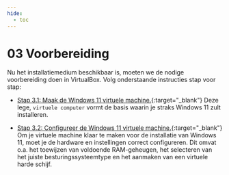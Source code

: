 ```yaml
---
hide:
  - toc
---
```


# 03 Voorbereiding

Nu het installatiemedium beschikbaar is, moeten we de nodige voorbereiding doen in VirtualBox. Volg onderstaande instructies stap voor stap:

- [Stap 3.1: Maak de Windows 11 virtuele machine.](../../howtos/maak-windows11-vm-virtualbox/index.md){:target="_blank"} 
Deze lege, `virtuele computer` vormt de basis waarin je straks Windows 11 zult installeren.

- [Stap 3.2: Configureer de Windows 11 virtuele machine.](../../howtos/configureer-windows11-vm-virtualbox/index.md){:target="_blank"}
Om je virtuele machine klaar te maken voor de installatie van Windows 11, moet je de hardware en instellingen correct configureren. Dit omvat o.a. het toewijzen van voldoende RAM-geheugen, het selecteren van het juiste besturingssysteemtype en het aanmaken van een virtuele harde schijf.
